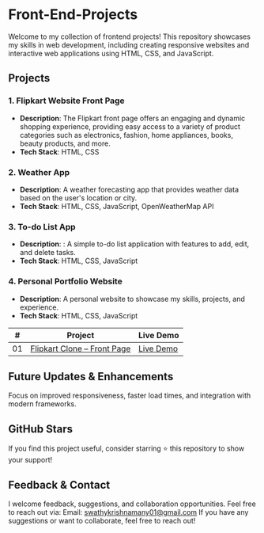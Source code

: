 # Front-End-Projects
Welcome to my collection of frontend projects! This repository showcases my skills in web development, including creating responsive websites and interactive web applications using HTML, CSS, and JavaScript.

## Projects

### 1. Flipkart Website Front Page
* **Description**: The Flipkart front page offers an engaging and dynamic shopping experience, providing easy access to a variety of product categories such as electronics, fashion, home appliances, books, beauty products, and more.
* **Tech Stack**: HTML, CSS

### 2. Weather App
* **Description**: A weather forecasting app that provides weather data based on the user's location or city.
* **Tech Stack**: HTML, CSS, JavaScript, OpenWeatherMap API

### 3. To-do List App
* **Description**: : A simple to-do list application with features to add, edit, and delete tasks.
* **Tech Stack**: HTML, CSS, JavaScript

### 4. Personal Portfolio Website
* **Description**: A personal website to showcase my skills, projects, and experience.
* **Tech Stack**: HTML, CSS, JavaScript

|  #  | Project                                                                                                                     | Live Demo                                                                         |
| :-: | --------------------------------------------------------------------------------------------------------------------------- | --------------------------------------------------------------------------------- |
| 01 | [Flipkart Clone – Front Page](https://github.com/SwathyKrishna02/Front-End-Projects.com/tree/main/flipkart_clone) | [Live Demo](https://SwathyKrishna02.github.io/Front-End-Projects.com/flipkart_clone/) |


## Future Updates & Enhancements
Focus on improved responsiveness, faster load times, and integration with modern frameworks.

## GitHub Stars
If you find this project useful, consider starring ⭐ this repository to show your support!

## Feedback & Contact
I welcome feedback, suggestions, and collaboration opportunities. Feel free to reach out via: Email: swathykrishnamany01@gmail.com If you have any suggestions or want to collaborate, feel free to reach out! 
